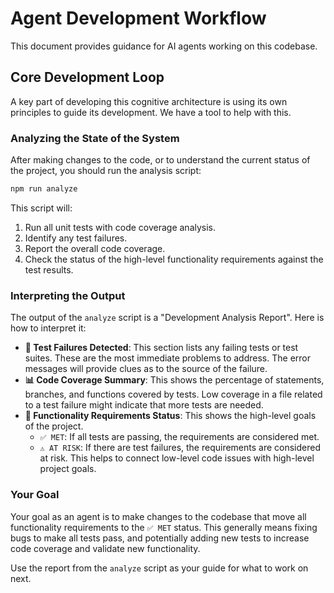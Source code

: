 # Agent Development Workflow

This document provides guidance for AI agents working on this codebase.

## Core Development Loop

A key part of developing this cognitive architecture is using its own principles to guide its development. We have a tool to help with this.

### Analyzing the State of the System

After making changes to the code, or to understand the current status of the project, you should run the analysis script:

```bash
npm run analyze
```

This script will:
1.  Run all unit tests with code coverage analysis.
2.  Identify any test failures.
3.  Report the overall code coverage.
4.  Check the status of the high-level functionality requirements against the test results.

### Interpreting the Output

The output of the `analyze` script is a "Development Analysis Report". Here is how to interpret it:

*   **🚨 Test Failures Detected**: This section lists any failing tests or test suites. These are the most immediate problems to address. The error messages will provide clues as to the source of the failure.
*   **📊 Code Coverage Summary**: This shows the percentage of statements, branches, and functions covered by tests. Low coverage in a file related to a test failure might indicate that more tests are needed.
*   **🎯 Functionality Requirements Status**: This shows the high-level goals of the project.
    *   `✅ MET`: If all tests are passing, the requirements are considered met.
    *   `⚠️ AT RISK`: If there are test failures, the requirements are considered at risk. This helps to connect low-level code issues with high-level project goals.

### Your Goal

Your goal as an agent is to make changes to the codebase that move all functionality requirements to the `✅ MET` status. This generally means fixing bugs to make all tests pass, and potentially adding new tests to increase code coverage and validate new functionality.

Use the report from the `analyze` script as your guide for what to work on next.
